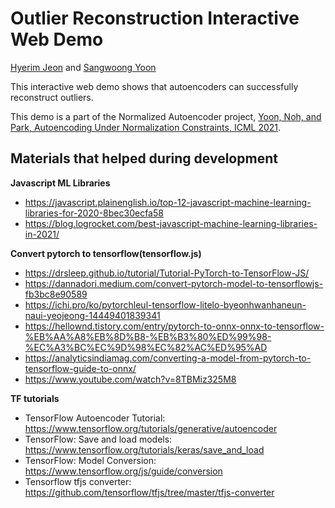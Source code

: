 # Outlier Reconstruction Interactive Web Demo

[Hyerim Jeon](https://github.com/junhr99) and [Sangwoong Yoon](https://swyoon.github.io/)

This interactive web demo shows that autoencoders can successfully reconstruct outliers. 

This demo is a part of the Normalized Autoencoder project, [Yoon, Noh, and Park, Autoencoding Under Normalization Constraints, ICML 2021](https://arxiv.org/abs/2105.05735).


## Materials that helped during development

**Javascript ML Libraries**
* https://javascript.plainenglish.io/top-12-javascript-machine-learning-libraries-for-2020-8bec30ecfa58
* https://blog.logrocket.com/best-javascript-machine-learning-libraries-in-2021/

**Convert pytorch to tensorflow(tensorflow.js)**
* https://drsleep.github.io/tutorial/Tutorial-PyTorch-to-TensorFlow-JS/
* https://dannadori.medium.com/convert-pytorch-model-to-tensorflowjs-fb3bc8e90589
* https://ichi.pro/ko/pytorchleul-tensorflow-litelo-byeonhwanhaneun-naui-yeojeong-14449401839341
* https://hellownd.tistory.com/entry/pytorch-to-onnx-onnx-to-tensorflow-%EB%AA%A8%EB%8D%B8-%EB%B3%80%ED%99%98-%EC%A3%BC%EC%9D%98%EC%82%AC%ED%95%AD
* https://analyticsindiamag.com/converting-a-model-from-pytorch-to-tensorflow-guide-to-onnx/
* https://www.youtube.com/watch?v=8TBMiz325M8

**TF tutorials**
* TensorFlow Autoencoder Tutorial: https://www.tensorflow.org/tutorials/generative/autoencoder
* TensorFlow: Save and load models: https://www.tensorflow.org/tutorials/keras/save_and_load
* TensorFlow: Model Conversion: https://www.tensorflow.org/js/guide/conversion
* Tensorflow tfjs converter: https://github.com/tensorflow/tfjs/tree/master/tfjs-converter
